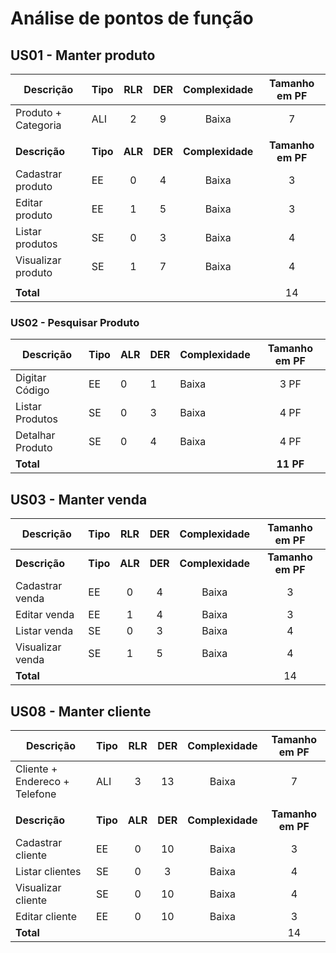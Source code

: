 # Análise de pontos de função

## US01 - Manter produto

| Descrição           | Tipo     |   RLR   |   DER   |   Complexidade   |   Tamanho em PF   |
| ------------------- | -------- | :-----: | :-----: | :--------------: | :---------------: |
| Produto + Categoria | ALI      |    2    |    9    |      Baixa       |         7         |
|                     |          |         |         |                  |                   |
| **Descrição**       | **Tipo** | **ALR** | **DER** | **Complexidade** | **Tamanho em PF** |
| Cadastrar produto   | EE       |    0    |    4    |      Baixa       |         3         |
| Editar produto      | EE       |    1    |    5    |      Baixa       |         3         |
| Listar produtos     | SE       |    0    |    3    |      Baixa       |         4         |
| Visualizar produto  | SE       |    1    |    7    |      Baixa       |         4         |
|                     |          |         |         |                  |                   |
| **Total**           |          |         |         |                  |        14         |

### US02 - Pesquisar Produto

| Descrição        | Tipo | ALR | DER | Complexidade | Tamanho em PF |
| ---------------- | ---- | --- | --- | ------------ | :-----------: |
| Digitar Código   | EE   | 0   | 1   | Baixa        |     3 PF      |
| Listar Produtos  | SE   | 0   | 3   | Baixa        |     4 PF      |
| Detalhar Produto | SE   | 0   | 4   | Baixa        |     4 PF      |
| **Total**        |      |     |     |              |   **11 PF**   |

## US03 - Manter venda

| Descrição        | Tipo     |   RLR   |   DER   |   Complexidade   |   Tamanho em PF   |
| ---------------- | -------- | :-----: | :-----: | :--------------: | :---------------: |
| **Descrição**    | **Tipo** | **ALR** | **DER** | **Complexidade** | **Tamanho em PF** |
| Cadastrar venda  | EE       |    0    |    4    |      Baixa       |         3         |
| Editar venda     | EE       |    1    |    4    |      Baixa       |         3         |
| Listar venda     | SE       |    0    |    3    |      Baixa       |         4         |
| Visualizar venda | SE       |    1    |    5    |      Baixa       |         4         |
| **Total**        |          |         |         |                  |        14         |

## US08 - Manter cliente

| Descrição                     | Tipo     |   RLR   |   DER   |   Complexidade   |   Tamanho em PF   |
| ----------------------------- | -------- | :-----: | :-----: | :--------------: | :---------------: |
| Cliente + Endereco + Telefone | ALI      |    3    |   13    |      Baixa       |         7         |
|                               |          |         |         |                  |                   |
| **Descrição**                 | **Tipo** | **ALR** | **DER** | **Complexidade** | **Tamanho em PF** |
| Cadastrar cliente             | EE       |    0    |   10    |      Baixa       |         3         |
| Listar clientes               | SE       |    0    |    3    |      Baixa       |         4         |
| Visualizar cliente            | SE       |    0    |   10    |      Baixa       |         4         |
| Editar cliente                | EE       |    0    |   10    |      Baixa       |         3         |
| **Total**                     |          |         |         |                  |        14         |
